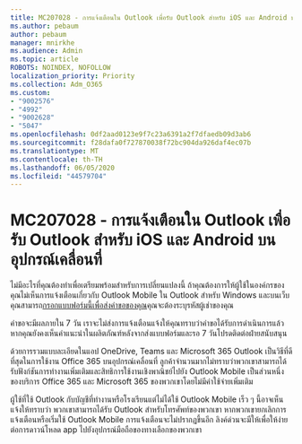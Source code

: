 ```yaml
---
title: MC207028 - การแจ้งเตือนใน Outlook เพื่อรับ Outlook สําหรับ iOS และ Android บนอุปกรณ์เคลื่อนที่
ms.author: pebaum
author: pebaum
manager: mnirkhe
ms.audience: Admin
ms.topic: article
ROBOTS: NOINDEX, NOFOLLOW
localization_priority: Priority
ms.collection: Adm_O365
ms.custom:
- "9002576"
- "4992"
- "9002628"
- "5047"
ms.openlocfilehash: 0df2aad0123e9f7c23a6391a2f7dfaedb09d3ab6
ms.sourcegitcommit: f28dafa0f727870038f72bc904da926daf4ec07b
ms.translationtype: MT
ms.contentlocale: th-TH
ms.lasthandoff: 06/05/2020
ms.locfileid: "44579704"
---
```

# <a name="mc207028---notifications-in-outlook-to-obtain-outlook-for-ios-and-android-on-mobile-devices"></a>MC207028 - การแจ้งเตือนใน Outlook เพื่อรับ Outlook สําหรับ iOS และ Android บนอุปกรณ์เคลื่อนที่

ไม่มีอะไรที่คุณต้องทําเพื่อเตรียมพร้อมสําหรับการเปลี่ยนแปลงนี้ ถ้าคุณต้องการให้ผู้ใช้ในองค์กรของคุณไม่เห็นการแจ้งเตือนเกี่ยวกับ Outlook Mobile ใน Outlook สําหรับ Windows และบนเว็บ คุณสามารถ[กรอกแบบฟอร์มนี้เพื่อส่งคําขอของคุณ](https://aka.ms/MC207028)คุณจะต้องระบุรหัสผู้เช่าของคุณ 

คําขอจะมีผลภายใน 7 วัน เราจะไม่ส่งการแจ้งเตือนแจ้งให้คุณทราบว่าคําขอได้รับการดําเนินการแล้ว หากคุณยังคงเห็นคําแนะนําในผลิตภัณฑ์หลังจากส่งแบบฟอร์มและรอ 7 วันโปรดติดต่อฝ่ายสนับสนุน

ด้วยการรวมแบบละเอียดในแอป OneDrive, Teams และ Microsoft 365 Outlook เป็นวิธีที่ดีที่สุดในการใช้งาน Office 365 บนอุปกรณ์เคลื่อนที่ ลูกค้าจํานวนมากไม่ทราบว่าพวกเขาสามารถได้รับฟังก์ชันการทํางานเพิ่มเติมและสิทธิการใช้งานเชิงพาณิชย์ไปยัง Outlook Mobile เป็นส่วนหนึ่งของบริการ Office 365 และ Microsoft 365 ของพวกเขาโดยไม่มีค่าใช้จ่ายเพิ่มเติม

ผู้ใช้ที่ใช้ Outlook กับบัญชีที่ทํางานหรือโรงเรียนแต่ไม่ได้ใช้ Outlook Mobile เร็ว ๆ นี้อาจเห็นแจ้งให้ทราบว่า พวกเขาสามารถได้รับ Outlook สําหรับโทรศัพท์ของพวกเขา หากพวกเขายกเลิกการแจ้งเตือนหรือเริ่มใช้ Outlook Mobile การแจ้งเตือนจะไม่ปรากฏขึ้นอีก ลิงค์ด่วนจะมีให้เพื่อให้ง่ายต่อการดาวน์โหลด app ไปยังอุปกรณ์มือถือของทางเลือกของพวกเขา
